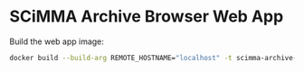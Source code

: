 # SCiMMA Archive Browser Web App

Build the web app image:

```bash
docker build --build-arg REMOTE_HOSTNAME="localhost" -t scimma-archive-browser:dev .
```

